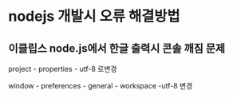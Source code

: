 # nodejs 개발시 오류 해결방법

## 이클립스 node.js에서 한글 출력시 콘솔 깨짐 문제 
project - properties - utf-8 로변경

window - preferences - general - workspace -utf-8 변경